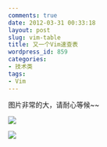 ```yaml
---
comments: true
date: 2012-03-31 00:33:18
layout: post
slug: vim-table
title: 又一个Vim速查表
wordpress_id: 859
categories:
- 技术类
tags:
- Vim
---
```


图片非常的大，请耐心等候~~

<!-- more -->

[![](http://everet.org/wp-content/uploads/2012/03/vim-cheat-sheet-full.png)](http://everet.org/wp-content/uploads/2012/03/vim-cheat-sheet-full.png)

[![](http://everet.org/wp-content/uploads/2012/03/vim-shortcuts.png)](http://everet.org/wp-content/uploads/2012/03/vim-shortcuts.png)
